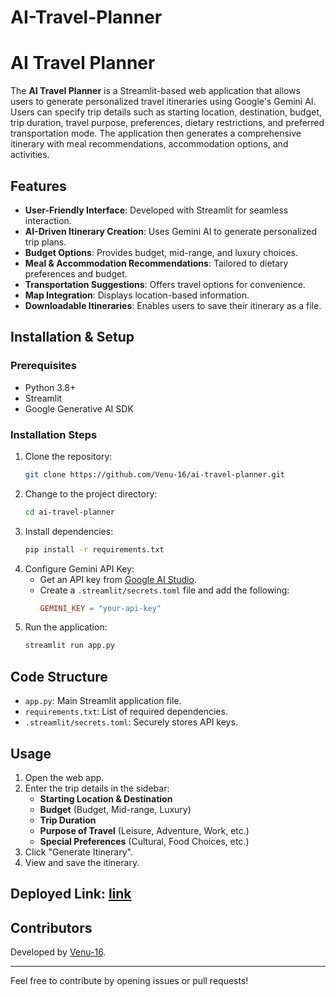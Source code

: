 # AI-Travel-Planner
# AI Travel Planner

The **AI Travel Planner** is a Streamlit-based web application that allows users to generate personalized travel itineraries using Google's Gemini AI. Users can specify trip details such as starting location, destination, budget, trip duration, travel purpose, preferences, dietary restrictions, and preferred transportation mode. The application then generates a comprehensive itinerary with meal recommendations, accommodation options, and activities.

## Features
- **User-Friendly Interface**: Developed with Streamlit for seamless interaction.
- **AI-Driven Itinerary Creation**: Uses Gemini AI to generate personalized trip plans.
- **Budget Options**: Provides budget, mid-range, and luxury choices.
- **Meal & Accommodation Recommendations**: Tailored to dietary preferences and budget.
- **Transportation Suggestions**: Offers travel options for convenience.
- **Map Integration**: Displays location-based information.
- **Downloadable Itineraries**: Enables users to save their itinerary as a file.

## Installation & Setup

### Prerequisites
- Python 3.8+
- Streamlit
- Google Generative AI SDK

### Installation Steps
1. Clone the repository:
   ```sh
   git clone https://github.com/Venu-16/ai-travel-planner.git
   ```
2. Change to the project directory:
   ```sh
   cd ai-travel-planner
   ```
3. Install dependencies:
   ```sh
   pip install -r requirements.txt
   ```
4. Configure Gemini API Key:
   - Get an API key from [Google AI Studio](https://ai.google.dev/).
   - Create a `.streamlit/secrets.toml` file and add the following:
     ```toml
     GEMINI_KEY = "your-api-key"
     ```
5. Run the application:
   ```sh
   streamlit run app.py
   ```

## Code Structure
- `app.py`: Main Streamlit application file.
- `requirements.txt`: List of required dependencies.
- `.streamlit/secrets.toml`: Securely stores API keys.

## Usage
1. Open the web app.
2. Enter the trip details in the sidebar:
   - **Starting Location & Destination**
   - **Budget** (Budget, Mid-range, Luxury)
   - **Trip Duration**
   - **Purpose of Travel** (Leisure, Adventure, Work, etc.)
   - **Special Preferences** (Cultural, Food Choices, etc.)
3. Click "Generate Itinerary".
4. View and save the itinerary.
## Deployed Link: [link](https://ai-travel-planner-k989nuvrbsqwgsbgpir9cb.streamlit.app)

## Contributors
Developed by [Venu-16](https://github.com/Venu-16).

---
Feel free to contribute by opening issues or pull requests!